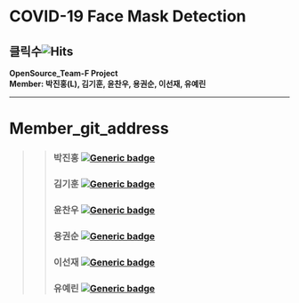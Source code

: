 # COVID-19 Face Mask Detection

## 클릭수![Hits](https://hits.seeyoufarm.com/api/count/incr/badge.svg?url=https://github.com/sunnyleeee/OpenSource_Team-F)

**OpenSource_Team-F Project**  
**Member: 박진홍(L), 김기훈, 윤찬우, 용권순, 이선재, 유예린**

------------------------------------------
# Member_git_address
>>### 박진홍  [![Generic badge](https://img.shields.io/badge/github-go-red?logo=github)](https://github.com/HallymhongE)<br>
>>### 김기훈  [![Generic badge](https://img.shields.io/badge/github-go-orange?logo=github)](https://github.com/daedu0813)<br>
>>### 윤찬우  [![Generic badge](https://img.shields.io/badge/github-go-green?logo=github)](https://github.com/GitCWoo)<br>
>>### 용권순 [![Generic badge](https://img.shields.io/badge/github-go-blue?logo=github)](https://github.com/reversesky)<br>
>>### 이선재  [![Generic badge](https://img.shields.io/badge/github-go-blueviolet?logo=github)](https://github.com/sunnyleeee)<br>
>>### 유예린  [![Generic badge](https://img.shields.io/badge/github-go-ff69b4?logo=github)](https://github.com/yl-zzzz)<br>
